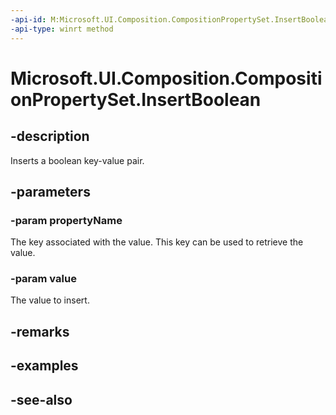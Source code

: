 ```yaml
---
-api-id: M:Microsoft.UI.Composition.CompositionPropertySet.InsertBoolean(System.String,System.Boolean)
-api-type: winrt method
---
```


<!-- Method syntax
public void InsertBoolean(System.String propertyName, System.Boolean value)
-->

# Microsoft.UI.Composition.CompositionPropertySet.InsertBoolean

## -description
Inserts a boolean key-value pair.

## -parameters
### -param propertyName
The key associated with the value. This key can be used to retrieve the value.

### -param value
The value to insert.

## -remarks

## -examples

## -see-also
